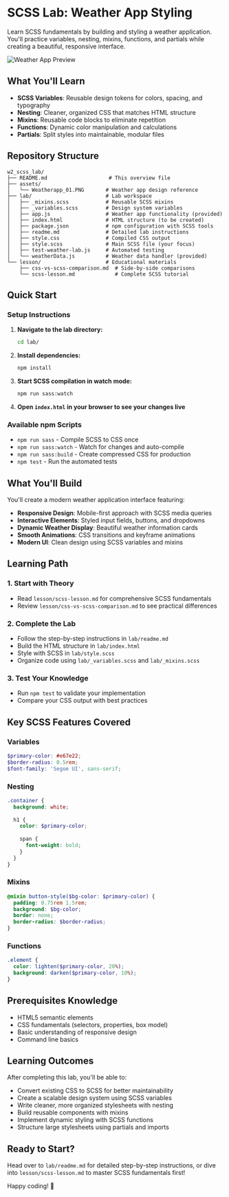 # SCSS Lab: Weather App Styling

Learn SCSS fundamentals by building and styling a weather application. You'll practice variables, nesting, mixins, functions, and partials while creating a beautiful, responsive interface.

![Weather App Preview](assets/Weatherapp_01.PNG)

## What You'll Learn

- **SCSS Variables**: Reusable design tokens for colors, spacing, and typography
- **Nesting**: Cleaner, organized CSS that matches HTML structure
- **Mixins**: Reusable code blocks to eliminate repetition
- **Functions**: Dynamic color manipulation and calculations
- **Partials**: Split styles into maintainable, modular files

## Repository Structure

```
w2_scss_lab/
├── README.md                    # This overview file
├── assets/
│   └── Weatherapp_01.PNG       # Weather app design reference
├── lab/                        # Lab workspace
│   ├── _mixins.scss            # Reusable SCSS mixins
│   ├── _variables.scss         # Design system variables
│   ├── app.js                  # Weather app functionality (provided)
│   ├── index.html              # HTML structure (to be created)
│   ├── package.json            # npm configuration with SCSS tools
│   ├── readme.md               # Detailed lab instructions
│   ├── style.css               # Compiled CSS output
│   ├── style.scss              # Main SCSS file (your focus)
│   ├── test-weather-lab.js     # Automated testing
│   └── weatherData.js          # Weather data handler (provided)
└── lesson/                     # Educational materials
    ├── css-vs-scss-comparison.md  # Side-by-side comparisons
    └── scss-lesson.md             # Complete SCSS tutorial
```

## Quick Start

### Setup Instructions

1. **Navigate to the lab directory:**
   ```bash
   cd lab/
   ```

2. **Install dependencies:**
   ```bash
   npm install
   ```

3. **Start SCSS compilation in watch mode:**
   ```bash
   npm run sass:watch
   ```

4. **Open `index.html` in your browser to see your changes live**

### Available npm Scripts

- `npm run sass` - Compile SCSS to CSS once
- `npm run sass:watch` - Watch for changes and auto-compile
- `npm run sass:build` - Create compressed CSS for production
- `npm test` - Run the automated tests

## What You'll Build

You'll create a modern weather application interface featuring:

- **Responsive Design**: Mobile-first approach with SCSS media queries
- **Interactive Elements**: Styled input fields, buttons, and dropdowns
- **Dynamic Weather Display**: Beautiful weather information cards
- **Smooth Animations**: CSS transitions and keyframe animations
- **Modern UI**: Clean design using SCSS variables and mixins

## Learning Path

### 1. Start with Theory
- Read `lesson/scss-lesson.md` for comprehensive SCSS fundamentals
- Review `lesson/css-vs-scss-comparison.md` to see practical differences

### 2. Complete the Lab
- Follow the step-by-step instructions in `lab/readme.md`
- Build the HTML structure in `lab/index.html`
- Style with SCSS in `lab/style.scss`
- Organize code using `lab/_variables.scss` and `lab/_mixins.scss`

### 3. Test Your Knowledge
- Run `npm test` to validate your implementation
- Compare your CSS output with best practices

## Key SCSS Features Covered

### Variables
```scss
$primary-color: #e67e22;
$border-radius: 0.5rem;
$font-family: 'Segoe UI', sans-serif;
```

### Nesting
```scss
.container {
  background: white;
  
  h1 {
    color: $primary-color;
    
    span {
      font-weight: bold;
    }
  }
}
```

### Mixins
```scss
@mixin button-style($bg-color: $primary-color) {
  padding: 0.75rem 1.5rem;
  background: $bg-color;
  border: none;
  border-radius: $border-radius;
}
```

### Functions
```scss
.element {
  color: lighten($primary-color, 20%);
  background: darken($primary-color, 10%);
}
```

## Prerequisites Knowledge

- HTML5 semantic elements
- CSS fundamentals (selectors, properties, box model)
- Basic understanding of responsive design
- Command line basics

## Learning Outcomes

After completing this lab, you'll be able to:

- Convert existing CSS to SCSS for better maintainability
- Create a scalable design system using SCSS variables
- Write cleaner, more organized stylesheets with nesting
- Build reusable components with mixins
- Implement dynamic styling with SCSS functions
- Structure large stylesheets using partials and imports


## Ready to Start?

Head over to `lab/readme.md` for detailed step-by-step instructions, or dive into `lesson/scss-lesson.md` to master SCSS fundamentals first!

Happy coding! 🚀
